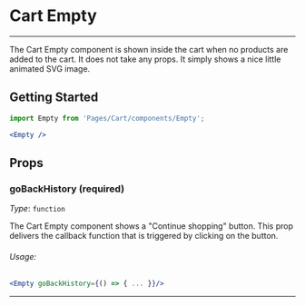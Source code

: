 # Cart Empty
---

The Cart Empty component is shown inside the cart when no products are added to the cart. It does not take any props. It simply shows a nice little animated SVG image.

## Getting Started

```jsx
import Empty from 'Pages/Cart/components/Empty';

<Empty />
```

## Props

### goBackHistory (required)

_Type_: `function`  

The Cart Empty component shows a "Continue shopping" button. This prop delivers the callback function that is triggered by clicking on the button.

###### Usage:

```jsx
<Empty goBackHistory={() => { ... }}/>
```
---
